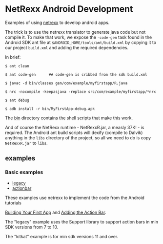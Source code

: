 NetRexx Android Development
==========

Examples of using [netrexx](http://www.netrexx.org/) to develop
android apps.

The trick is to use the netrexx translator to generate java code but
not compile it.  To make that work, we expose the `-code-gen` task
found in the Android SDK ant file at
`$ANDROID_HOME/tools/ant/build.xml` by copying it to our project
`build.xml` and adding the required dependencies.

  In brief:

```
$ ant clean

$ ant code-gen      ## code-gen is cribbed from the sdk build.xml

$ javac -d bin/classes gen/com/example/myfirstapp/R.java

$ nrc -nocompile -keepasjava -replace src/com/example/myfirstapp/*nrx

$ ant debug

$ adb install -r bin/MyFirstApp-debug.apk
```

The [bin](bin) directory contains the shell scripts that make this work.

And of course the NetRexx runtime - NetRexxR.jar, a measly 37K! - is
required.  The Android ant build scripts will dexify (compile to
Dalvik) anything in the `libs` directory of the project, so all we
need to do is copy `NetRexxR.jar` to `libs`.

## examples

### Basic examples

* [legacy](legacy)
* [actionbar](actionbar)

These examples use netrexx to implement the code from the Android
tutorials

[Building Your First App](http://developer.android.com/training/basics/firstapp/index.html)
and
[Adding the Action Bar](http://developer.android.com/training/basics/actionbar/index.html).

The "legacy" example uses the Support library to support action bars
in min SDK versions from 7 to 10.

The "kitkat" example is for min sdk versions 11 and over.

